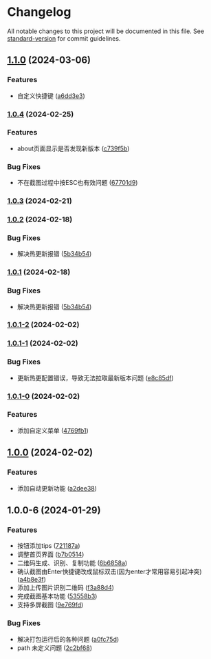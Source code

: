 # Changelog

All notable changes to this project will be documented in this file. See [standard-version](https://github.com/conventional-changelog/standard-version) for commit guidelines.

## [1.1.0](https://github.com/yxw007/QRCodeTools/compare/v1.0.4...v1.1.0) (2024-03-06)


### Features

* 自定义快捷键 ([a6dd3e3](https://github.com/yxw007/QRCodeTools/commit/a6dd3e3a8d0d4ec1043581268e08bfb33ae1846f))

### [1.0.4](https://github.com/yxw007/QRCodeTools/compare/v1.0.3...v1.0.4) (2024-02-25)


### Features

* about页面显示是否发现新版本 ([c739f5b](https://github.com/yxw007/QRCodeTools/commit/c739f5bd393756e542f8de5020f85cb23c8c5a8a))


### Bug Fixes

* 不在截图过程中按ESC也有效问题 ([67701d9](https://github.com/yxw007/QRCodeTools/commit/67701d9f54cb16a43e420a8037aea6b55f25f041))

### [1.0.3](https://github.com/yxw007/QRCodeTools/compare/v1.0.2...v1.0.3) (2024-02-21)

### [1.0.2](https://github.com/yxw007/QRCodeTools/compare/v1.0.1-1...v1.0.2) (2024-02-18)


### Bug Fixes

* 解决热更新报错 ([5b34b54](https://github.com/yxw007/QRCodeTools/commit/5b34b5470c7d08b6ef07b7dd6d1b1ac3c324db17))

### [1.0.1](https://github.com/yxw007/QRCodeTools/compare/v1.0.1-1...v1.0.1) (2024-02-18)


### Bug Fixes

* 解决热更新报错 ([5b34b54](https://github.com/yxw007/QRCodeTools/commit/5b34b5470c7d08b6ef07b7dd6d1b1ac3c324db17))

### [1.0.1-2](https://github.com/yxw007/QRCodeTools/compare/v1.0.1-1...v1.0.1-2) (2024-02-02)

### [1.0.1-1](https://github.com/yxw007/QRCodeTools/compare/v1.0.1-0...v1.0.1-1) (2024-02-02)


### Bug Fixes

* 更新热更配置错误，导致无法拉取最新版本问题 ([e8c85df](https://github.com/yxw007/QRCodeTools/commit/e8c85df34578d7013c16d2381f80fd57bc65e901))

### [1.0.1-0](https://github.com/yxw007/QRCodeTools/compare/v1.0.0...v1.0.1-0) (2024-02-02)


### Features

* 添加自定义菜单 ([4769fb1](https://github.com/yxw007/QRCodeTools/commit/4769fb1634b79bd2835ebb3e86cddc2d26d41360))

## [1.0.0](https://github.com/yxw007/QRCodeTools/compare/v1.0.0-6...v1.0.0) (2024-02-02)


### Features

* 添加自动更新功能 ([a2dee38](https://github.com/yxw007/QRCodeTools/commit/a2dee384c8b525241caac09157078b7233154faf))

## 1.0.0-6 (2024-01-29)

### Features

* 按钮添加tips ([721187a](https://github.com/yxw007/QRCodeTools/commit/721187aebadf2cd1692de96452269fd3883cedff))
* 调整首页界面 ([b7b0514](https://github.com/yxw007/QRCodeTools/commit/b7b0514c3047a8405b67cda23eca51b224aac867))
* 二维码生成、识别、复制功能 ([6b6858a](https://github.com/yxw007/QRCodeTools/commit/6b6858aca519e3806224514fe2628d72d5d56648))
* 确认截图由Enter快捷键改成鼠标双击(因为enter才常用容易引起冲突) ([a4b8e3f](https://github.com/yxw007/QRCodeTools/commit/a4b8e3f9c2d554945cdbf9a6f1e1df269378aac8))
* 添加上传图片识别二维码 ([f3a88d4](https://github.com/yxw007/QRCodeTools/commit/f3a88d410b2fb2bc902982f9ca96936d649d9bd4))
* 完成截图基本功能 ([53558b3](https://github.com/yxw007/QRCodeTools/commit/53558b381b225e83a1e41d98c93765e24edd12ab))
* 支持多屏截图 ([9e769fd](https://github.com/yxw007/QRCodeTools/commit/9e769fdeb6f31f4e96bea804ac69156259db9439))


### Bug Fixes

* 解决打包运行后的各种问题 ([a0fc75d](https://github.com/yxw007/QRCodeTools/commit/a0fc75d01d7b812b9ba9527dd4a5f9b7b196ff57))
* path 未定义问题 ([2c2bf68](https://github.com/yxw007/QRCodeTools/commit/2c2bf6830d8e2a6ca4a063ee7659e3018e53f41b))
